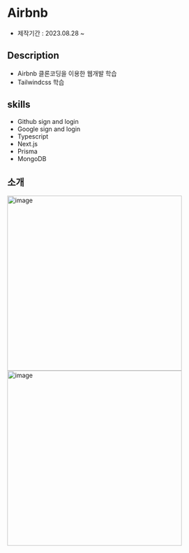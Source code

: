 # Airbnb
- 제작기간 : 2023.08.28 ~

## Description
- Airbnb 클론코딩을 이용한 웹개발 학습
- Tailwindcss 학습

## skills
- Github sign and login
- Google sign and login
- Typescript
- Next.js
- Prisma
- MongoDB
## 소개
<img width="400" alt="image" src="https://github.com/Jaek1783/airbnb/assets/73649967/e7a16243-a1e7-421e-99d2-e0e32d2ffb9b">
<img width="400" alt="image" src="https://github.com/Jaek1783/airbnb/assets/73649967/e2f0b94e-9644-4b93-9055-efdccacbf3b8">